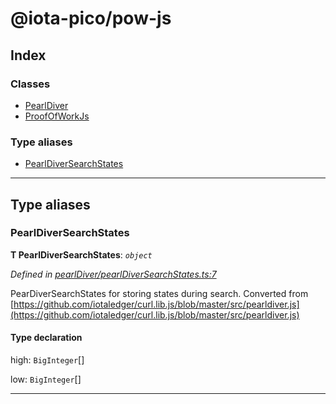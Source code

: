 
#  @iota-pico/pow-js

## Index

### Classes

* [PearlDiver](classes/pearldiver.md)
* [ProofOfWorkJs](classes/proofofworkjs.md)

### Type aliases

* [PearlDiverSearchStates](#pearldiversearchstates)

---

## Type aliases

<a id="pearldiversearchstates"></a>

###  PearlDiverSearchStates

**Τ PearlDiverSearchStates**:  *`object`* 

*Defined in [pearlDiver/pearlDiverSearchStates.ts:7](https://github.com/iota-pico/pow-js/blob/4a355a8/src/pearlDiver/pearlDiverSearchStates.ts#L7)*

PearDiverSearchStates for storing states during search. Converted from [https://github.com/iotaledger/curl.lib.js/blob/master/src/pearldiver.js](https://github.com/iotaledger/curl.lib.js/blob/master/src/pearldiver.js)

#### Type declaration

 high: `BigInteger`[]

 low: `BigInteger`[]

___

